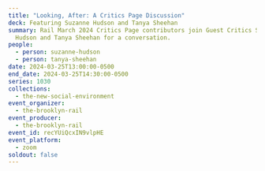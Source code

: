 ```yaml
---
title: "Looking, After: A Critics Page Discussion"
deck: Featuring Suzanne Hudson and Tanya Sheehan
summary: Rail March 2024 Critics Page contributors join Guest Critics Suzanne
  Hudson and Tanya Sheehan for a conversation.
people:
  - person: suzanne-hudson
  - person: tanya-sheehan
date: 2024-03-25T13:00:00-0500
end_date: 2024-03-25T14:30:00-0500
series: 1030
collections:
  - the-new-social-environment
event_organizer:
  - the-brooklyn-rail
event_producer:
  - the-brooklyn-rail
event_id: recYUiQcxIN9vlpHE
event_platform:
  - zoom
soldout: false
---
```

